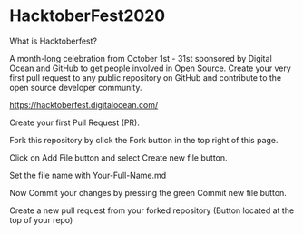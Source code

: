 # HacktoberFest2020

What is Hacktoberfest?

A month-long celebration from October 1st - 31st sponsored by Digital Ocean and GitHub to get people involved in Open Source. Create your very first pull request to any public repository on GitHub and contribute to the open source developer community.

https://hacktoberfest.digitalocean.com/

Create your first Pull Request (PR).

Fork this repository by click the Fork button in the top right of this page.

Click on Add File button and select Create new file button.

Set the file name with Your-Full-Name.md 

Now Commit your changes by pressing the green Commit new file button.

Create a new pull request from your forked repository (Button located at the top of your repo)




